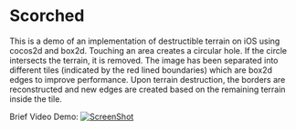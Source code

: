 Scorched
========

This is a demo of an implementation of destructible terrain on iOS using cocos2d and box2d. Touching an area creates a circular hole. If the circle intersects the terrain, it is removed. The image has been separated into different tiles (indicated by the red lined boundaries) which are box2d edges to improve performance. Upon terrain destruction, the borders are reconstructed and new edges are created based on the remaining terrain inside the tile.

Brief Video Demo:
[![ScreenShot](https://raw.github.com/markckim/Scorched/master/Scorched/destructible_terrain.png)](http://www.youtube.com/watch?v=TBiFPUwqvh0)
